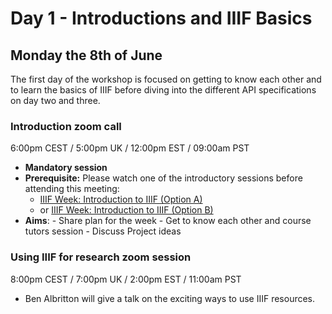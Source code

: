 # Day 1 - Introductions and IIIF Basics
## Monday the 8th of June 

The first day of the workshop is focused on getting to know each other and to learn the basics of IIIF before diving into the different API specifications on day two and three. 

### Introduction zoom call
6:00pm CEST / 5:00pm UK / 12:00pm EST / 09:00am PST
   - **Mandatory session**
   - **Prerequisite:** Please watch one of the introductory sessions before attending this meeting:
     - [IIIF Week: Introduction to IIIF (Option A)](https://iiif.io/event/2020/iiifweek/#iiif-week-introduction-to-iiif-option-a)
     - or [IIIF Week: Introduction to IIIF (Option B)](https://iiif.io/event/2020/iiifweek/#iiif-week-introduction-to-iiif-option-b) 
   - **Aims**: 
    - Share plan for the week
    - Get to know each other and course tutors session
    - Discuss Project ideas

### Using IIIF for research zoom session
8:00pm CEST / 7:00pm UK / 2:00pm EST / 11:00am PST
 - Ben Albritton will give a talk on the exciting ways to use IIIF resources.
